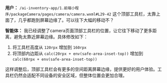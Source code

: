 **用户：** 
`/ai-inventory-app/1.前端小程序/packageCamera/pages/camera/camera.wxml#L29-42`  这个顶部工具栏，太靠上面了，几乎都跑到屏幕边缘了。可以往下大幅的移动不？

**智能体：** 
我已经调整了camera页面顶部工具栏的位置，让它往下移动了更多距离，避免太靠近屏幕边缘。具体修改如下：

1. 将工具栏高度从 `120rpx` 增加到 `160rpx`
2. 将顶部内边距从 `calc(20rpx + env(safe-area-inset-top))` 增加到 `calc(60rpx + env(safe-area-inset-top))`

这样调整后，顶部工具栏会有更多的空间距离屏幕边缘，提供更好的用户体验。工具栏仍然会适配不同设备的安全区域，但整体位置会更加合理。